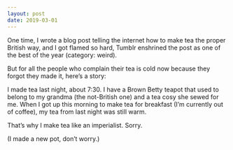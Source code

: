 ```yaml
---
layout: post
date: 2019-03-01
---
```


One time, I wrote a blog post telling the internet how to make tea the proper British way, and I got flamed so hard, Tumblr enshrined the post as one of the best of the year (category: weird).

But for all the people who complain their tea is cold now because they forgot they made it, here’s a story:

I made tea last night, about 7:30. I have a Brown Betty teapot that used to belong to my grandma (the not-British one) and a tea cosy she sewed for me. When I got up this morning to make tea for breakfast (I’m currently out of coffee), my tea from last night was still warm. 

That’s why I make tea like an imperialist. Sorry. 

(I made a new pot, don’t worry.)
